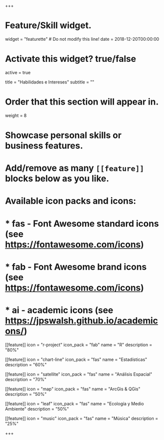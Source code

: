 +++
# Feature/Skill widget.
widget = "featurette"  # Do not modify this line!
date = 2018-12-20T00:00:00

# Activate this widget? true/false
active = true

title = "Habilidades e Intereses"
subtitle = ""

# Order that this section will appear in.
weight = 8

# Showcase personal skills or business features.
# 
# Add/remove as many `[[feature]]` blocks below as you like.
# 
# Available icon packs and icons:
# * fas - Font Awesome standard icons (see https://fontawesome.com/icons)
# * fab - Font Awesome brand icons (see https://fontawesome.com/icons)
# * ai - academic icons (see https://jpswalsh.github.io/academicons/)

[[feature]]
  icon = "r-project"
  icon_pack = "fab"
  name = "R"
  description = "80%"
  
[[feature]]
  icon = "chart-line"
  icon_pack = "fas"
  name = "Estadísticas"
  description = "60%"  
  
[[feature]]
  icon = "satellite"
  icon_pack = "fas"
  name = "Análisis Espacial"
  description = "70%"

[[feature]]
  icon = "map"
  icon_pack = "fas"
  name = "ArcGis & QGis"
  description = "50%"
  
[[feature]]
  icon = "leaf"
  icon_pack = "fas"
  name = "Ecología y Medio Ambiente"
  description = "50%"

[[feature]]
  icon = "music"
  icon_pack = "fas"
  name = "Música"
  description = "25%"

+++
